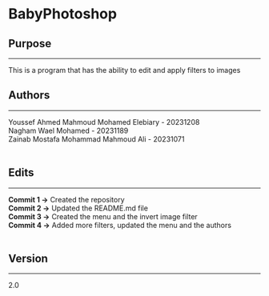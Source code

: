 # BabyPhotoshop<br>

## Purpose
___
This is a program that has the ability to edit and apply filters to images<br>

## Authors
___
Youssef Ahmed Mahmoud Mohamed Elebiary    -    20231208<br>
Nagham Wael Mohamed                       -    20231189<br>
Zainab Mostafa Mohammad Mahmoud Ali       -    20231071<br><br>

## Edits
___
**Commit 1 →** Created the repository <br>
**Commit 2 →** Updated the README.md file <br>
**Commit 3 →** Created the menu and the invert image filter <br>
**Commit 4 →** Added more filters, updated the menu and the authors<br><br>

## Version
___
2.0